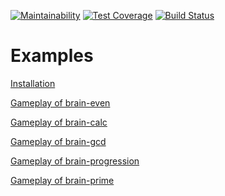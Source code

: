 [![Maintainability](https://api.codeclimate.com/v1/badges/81b708c59e43460b6fa3/maintainability)](https://codeclimate.com/github/ashikov/frontend-project-lvl1/maintainability)
[![Test Coverage](https://api.codeclimate.com/v1/badges/81b708c59e43460b6fa3/test_coverage)](https://codeclimate.com/github/ashikov/frontend-project-lvl1/test_coverage)
[![Build Status](https://travis-ci.org/ashikov/frontend-project-lvl1.svg?branch=master)](https://travis-ci.org/ashikov/frontend-project-lvl1)
# Examples
[Installation](https://asciinema.org/a/bW2nAmAOJuAsSBWDIKKRbh9Dw "Installation example on asciinema.org")

[Gameplay of brain-even](https://asciinema.org/a/F6Jgo0zGVpXl3ljKmRirJdHxN "Gameplay of brain-even on asciinema.org")

[Gameplay of brain-calc](https://asciinema.org/a/sBxre2t2rmpKV1DJEcen7Tu9X "Gameplay of brain-calc on asciinema.org")

[Gameplay of brain-gcd](https://asciinema.org/a/FUuQwmsSeBsgDRsnVpxAqh9Hl "Gameplay of brain-gcd on asciinema.org")

[Gameplay of brain-progression](https://asciinema.org/a/YiAAuEZ1ggCNdwZIXreFphH2k "Gameplay of brain-progression on asciinema.org")

[Gameplay of brain-prime](https://asciinema.org/a/afDKH1gF6kFtiykKfZC0j9uep "Gameplay of brain-prime on asciinema.org")
